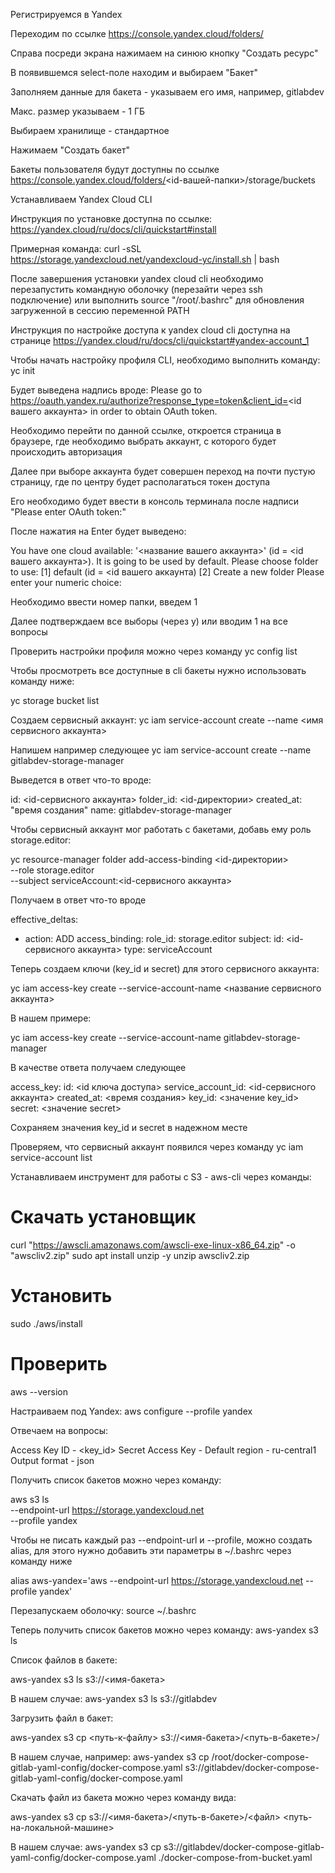 
Регистрируемся в Yandex

Переходим по ссылке https://console.yandex.cloud/folders/

Справа посреди экрана нажимаем на синюю кнопку "Создать ресурс"

В появившемся select-поле находим и выбираем "Бакет"

Заполняем данные для бакета - указываем его имя, например, gitlabdev

Макс. размер указываем - 1 ГБ

Выбираем хранилище - стандартное

Нажимаем "Создать бакет"

Бакеты пользователя будут доступны по ссылке
https://console.yandex.cloud/folders/<id-вашей-папки>/storage/buckets

Устанавливаем Yandex Cloud CLI

Инструкция по установке доступна по ссылке:
https://yandex.cloud/ru/docs/cli/quickstart#install

Примерная команда:
curl -sSL https://storage.yandexcloud.net/yandexcloud-yc/install.sh | bash

После завершения установки yandex cloud cli необходимо перезапустить командную оболочку (перезайти через ssh подключение)
или выполнить source "/root/.bashrc" для обновления загруженной в сессию переменной PATH

Инструкция по настройке доступа к yandex cloud cli доступна на странице https://yandex.cloud/ru/docs/cli/quickstart#yandex-account_1 

Чтобы начать настройку профиля CLI, необходимо  выполнить команду:
yc init

Будет выведена надпись вроде:
Please go to https://oauth.yandex.ru/authorize?response_type=token&client_id=<id вашего аккаунта> in order to obtain OAuth token.

Необходимо перейти по данной ссылке, откроется страница в браузере, где необходимо выбрать аккаунт, с которого будет происходить авторизация

Далее при выборе аккаунта будет совершен переход на почти пустую страницу, где по центру будет располагаться токен доступа

Его необходимо будет ввести в консоль терминала после надписи "Please enter OAuth token:"

После нажатия на Enter будет выведено:

You have one cloud available: '<название вашего аккаунта>' (id = <id вашего аккаунта>). It is going to be used by default.
Please choose folder to use:
[1] default (id = <id вашего аккаунта)
[2] Create a new folder
Please enter your numeric choice:

Необходимо ввести номер папки, введем 1

Далее подтверждаем все выборы (через y) или вводим 1 на все вопросы

Проверить настройки профиля можно через команду yc config list

Чтобы просмотреть все доступные в cli бакеты нужно использовать команду ниже:

yc storage bucket list


Создаем сервисный аккаунт:
yc iam service-account create --name <имя сервисного аккаунта>

Напишем например следующее yc iam service-account create --name gitlabdev-storage-manager

Выведется в ответ что-то вроде:

id: <id-сервисного аккаунта>
folder_id: <id-директории>
created_at: "время создания"
name: gitlabdev-storage-manager


Чтобы сервисный аккаунт мог работать с бакетами, добавь ему роль storage.editor:

yc resource-manager folder add-access-binding <id-директории> \
--role storage.editor \
--subject serviceAccount:<id-сервисного аккаунта>

Получаем в ответ что-то вроде

effective_deltas:
- action: ADD
  access_binding:
  role_id: storage.editor
  subject:
  id: <id-сервисного аккаунта>
  type: serviceAccount

Теперь создаем ключи (key_id и secret) для этого сервисного аккаунта:

yc iam access-key create --service-account-name <название сервисного аккаунта>

В нашем примере:

yc iam access-key create --service-account-name gitlabdev-storage-manager

В качестве ответа получаем следующее

access_key:
id: <id ключа доступа>
service_account_id: <id-сервисного аккаунта>
created_at: <время создания>
key_id: <значение key_id>
secret: <значение secret>

Сохраняем значения key_id и secret в надежном месте

Проверяем, что сервисный аккаунт появился через команду yc iam service-account list

Устанавливаем инструмент для работы с S3 - aws-cli через команды:

# Скачать установщик
curl "https://awscli.amazonaws.com/awscli-exe-linux-x86_64.zip" -o "awscliv2.zip"
sudo apt install unzip -y
unzip awscliv2.zip

# Установить
sudo ./aws/install

# Проверить
aws --version

Настраиваем под Yandex:
aws configure --profile yandex

Отвечаем на вопросы:

Access Key ID  - <key_id>
Secret Access Key  - <secret>
Default region - ru-central1
Output format - json

Получить список бакетов можно через команду:

aws s3 ls \
--endpoint-url https://storage.yandexcloud.net \
--profile yandex

Чтобы не писать каждый раз --endpoint-url и --profile,  можно создать alias, для этого нужно добавить эти параметры в ~/.bashrc через команду ниже

alias aws-yandex='aws --endpoint-url https://storage.yandexcloud.net --profile yandex'

Перезапускаем оболочку:
source ~/.bashrc

Теперь получить список бакетов можно через команду:
aws-yandex s3 ls

Список файлов в бакете:

aws-yandex s3 ls s3://<имя-бакета>

В нашем случае:
aws-yandex s3 ls s3://gitlabdev

Загрузить файл в бакет:

aws-yandex s3 cp <путь-к-файлу> s3://<имя-бакета>/<путь-в-бакете>/

В нашем случае, например:
aws-yandex s3 cp /root/docker-compose-gitlab-yaml-config/docker-compose.yaml s3://gitlabdev/docker-compose-gitlab-yaml-config/docker-compose.yaml

Скачать файл из бакета можно через команду вида:

aws-yandex s3 cp s3://<имя-бакета>/<путь-в-бакете>/<файл> <путь-на-локальной-машине>

В нашем случае:
aws-yandex s3 cp s3://gitlabdev/docker-compose-gitlab-yaml-config/docker-compose.yaml ./docker-compose-from-bucket.yaml







